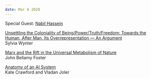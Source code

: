 ```yaml
---
date: Mar 6 2020 
---
```


Special Guest: [Nabil Hassein](https://nabilhassein.github.io/about) 

[Unsettling the Coloniality of Being/Power/Truth/Freedom: Towards the Human, After Man, Its Overrepresentation — An Argument](https://law.unimelb.edu.au/__data/assets/pdf_file/0010/2432989/Wynter-2003-Unsettling-the-Coloniality-of-Being.pdf)  
Sylvia Wynter

[Marx and the Rift in the Universal Metabolism of Nature](https://monthlyreview.org/2013/12/01/marx-rift-universal-metabolism-nature/)  
John Bellamy Foster

[Anatomy of an AI System](https://anatomyof.ai/)  
Kate Crawford and Vladan Joler